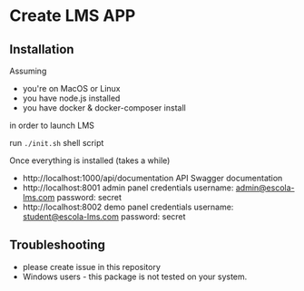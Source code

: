 # Create LMS APP

## Installation

Assuming

- you're on MacOS or Linux
- you have node.js installed
- you have docker & docker-composer install

in order to launch LMS

run `./init.sh` shell script

Once everything is installed (takes a while)

- http://localhost:1000/api/documentation API Swagger documentation
- http://localhost:8001 admin panel credentials username: admin@escola-lms.com password: secret
- http://localhost:8002 demo panel credentials username: student@escola-lms.com password: secret

## Troubleshooting

- please create issue in this repository
- Windows users - this package is not tested on your system.
